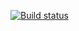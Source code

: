 [![Build status](https://ci.appveyor.com/api/projects/status/xtva06inwtjsj6j9?svg=true)](https://ci.appveyor.com/project/Shredder988/carddeliveryv1-0)
